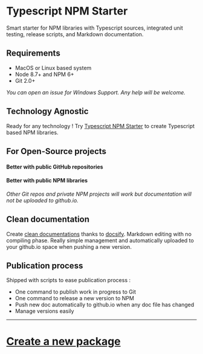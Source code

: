 # Typescript NPM Starter

Smart starter for NPM libraries with Typescript sources, integrated unit testing, release scripts, and Markdown documentation.

## Requirements

- MacOS or Linux based system
- Node 8.7+ and NPM 6+
- Git 2.0+

_You can open an issue for Windows Support. Any help will be welcome._


## Technology Agnostic

Ready for any technology !
Try [Typescript NPM Starter](https://github.com/solid-js/typescript-npm-starter/) to create Typescript based NPM libraries.


## For Open-Source projects

#### Better with public GitHub repositories
#### Better with public NPM libraries

_Other Git repos and private NPM projects will work but documentation will not be uploaded to github.io._


## Clean documentation

Create [clean documentations](https://solid-js.github.io/classic-npm-starter/) thanks to [docsify](https://docsify.js.org).
Markdown editing with no compiling phase. Really simple management and automatically uploaded to your github.io space when pushing a new version.

## Publication process

Shipped with scripts to ease publication process :
- One command to publish work in progress to Git
- One command to release a new version to NPM
- Push new doc automatically to github.io when any doc file has changed
- Manage versions easily

---

# [Create a new package](https://solid-js.github.io/classic-npm-starter/#/install/quick-start.md)